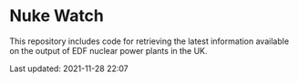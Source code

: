 # Nuke Watch

This repository includes code for retrieving the latest information available on the output of EDF nuclear power plants in the UK.

Last updated: 2021-11-28 22:07